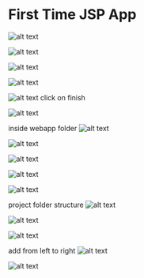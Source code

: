 # First Time JSP App
![alt text](image.png)

![alt text](image-1.png)

![alt text](image-2.png)

![alt text](image-3.png)

![alt text](image-5.png)
click on finish

![alt text](image-6.png)

inside webapp folder
![alt text](image-7.png)

![alt text](image-8.png)

![alt text](image-9.png)

![alt text](image-10.png)

![alt text](image-11.png)

project folder structure
![alt text](image-12.png)

![alt text](image-13.png)

![alt text](image-14.png)

add from left to right
![alt text](image-15.png)

![alt text](image-16.png)

